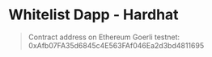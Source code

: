 # Whitelist Dapp - Hardhat

> Contract address on Ethereum Goerli testnet: 0xAfb07FA35d6845c4E563FAf046Ea2d3bd4811695
